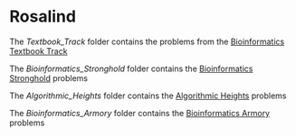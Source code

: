 Rosalind
========

The *Textbook_Track* folder contains the problems from the [Bioinformatics Textbook Track](http://rosalind.info/problems/list-view/?location=bioinformatics-textbook-track)

The *Bioinformatics_Stronghold* folder contains the [Bioinformatics Stronghold](http://rosalind.info/problems/list-view/) problems

The *Algorithmic_Heights* folder contains the [Algorithmic Heights](http://rosalind.info/problems/list-view/?location=algorithmic-heights) problems

The *Bioinformatics_Armory* folder contains the [Bioinformatics Armory](http://rosalind.info/problems/list-view/?location=bioinformatics-armory) problems

